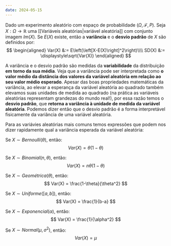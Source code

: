 ```yaml
---
date: 2024-05-15
---
```


Dado um experimento aleatório com espaço de probabilidade $(\Omega, \mathcal{F}, P)$. Seja $X: \Omega \rightarrow \mathbb{R}$ uma [[Variáveis aleatórias|variável aleatória]] com conjunto imagem $Im(X)$. Se $E(X)$ existe, então a **variância** e o **desvio padrão** de $X$ são definidos por:
$$
\begin{aligned}
  Var(X) &:= E\left(\left[X-E(X)\right]^2\right)\\\\
  SD(X) &:= \displaystyle\sqrt{Var(X)}
\end{aligned}
$$

A variância e o desvio padrão são medidas da **variabilidade** da distribuição **em torno da sua média**.
Veja que a variância pode ser interpretada como **o valor médio da distância dos valores da variável aleatória em relação ao seu valor médio esperado**. Apesar das boas propriedades matemáticas da variância, ao elevar a esperança da variável aleatória ao quadrado também elevamos suas unidades de medida ao quadrado (na prática as variáveis aleatórias representam grandezas do mundo real!), por essa razão temos o **desvio padrão**, que **retorna a variância à unidade de medida da variável aleatória**. Podemos dizer então que o desvio padrão é a forma interpretável fisicamente da variância de uma variável aleatória.

Para as variávies aleatórias mais comuns temos expressões que podem nos dizer rapidamente qual a variância esperada da variável aleatória:

Se $X \sim Bernoulli(\theta)$, então:
$$
  Var(X) = \theta(1-\theta)
$$

Se $X \sim Binomial(n, \theta)$, então:
$$
  Var(X) = n\theta(1-\theta)
$$

Se $X \sim Geométrica(\theta)$, então:
$$
  Var(X) = \frac{1-\theta}{\theta^2}
$$

Se $X \sim Uniforme([a,b])$, então:
$$
  Var(X) = \frac{1}{b-a}
$$

Se $X \sim Exponencial(\alpha)$, então:
$$
  Var(X) = \frac{1}{\alpha^2}
$$

Se $X \sim Normal(\mu, \sigma^2)$, então:
$$
  Var(X) = \mu
$$